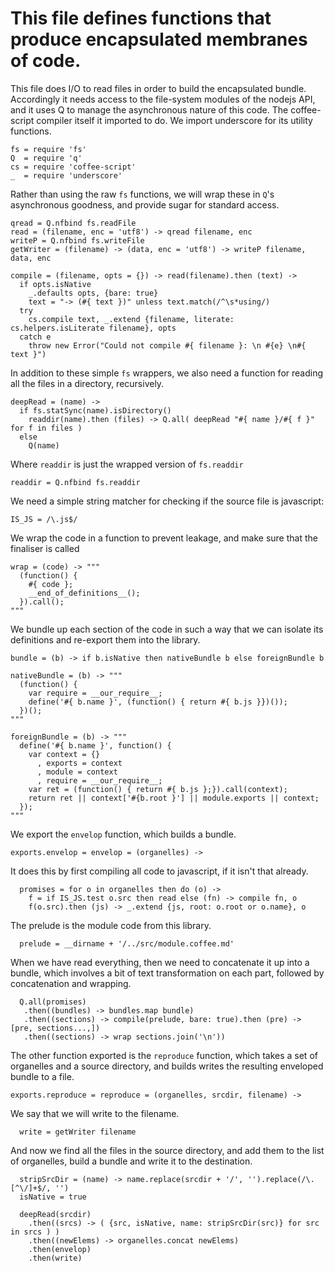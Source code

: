 This file defines functions that produce encapsulated membranes of code.
=========================================================================

This file does I/O to read files in order to build the encapsulated bundle.
Accordingly it needs access to the file-system modules of the nodejs API, and
it uses Q to manage the asynchronous nature of this code. The coffee-script compiler
itself it imported to do. We import underscore for its utility functions.

    fs = require 'fs'
    Q  = require 'q'
    cs = require 'coffee-script'
    _  = require 'underscore'

Rather than using the raw `fs` functions, we will wrap these in `Q`'s asynchronous
goodness, and provide sugar for standard access.

    qread = Q.nfbind fs.readFile
    read = (filename, enc = 'utf8') -> qread filename, enc
    writeP = Q.nfbind fs.writeFile
    getWriter = (filename) -> (data, enc = 'utf8') -> writeP filename, data, enc

    compile = (filename, opts = {}) -> read(filename).then (text) ->
      if opts.isNative
        _.defaults opts, {bare: true}
        text = "-> (#{ text })" unless text.match(/^\s*using/)
      try
        cs.compile text, _.extend {filename, literate: cs.helpers.isLiterate filename}, opts
      catch e
        throw new Error("Could not compile #{ filename }: \n #{e} \n#{ text }")


In addition to these simple `fs` wrappers, we also need a function for reading
all the files in a directory, recursively.

    deepRead = (name) ->
      if fs.statSync(name).isDirectory()
        readdir(name).then (files) -> Q.all( deepRead "#{ name }/#{ f }" for f in files )
      else
        Q(name)

Where `readdir` is just the wrapped version of `fs.readdir`

    readdir = Q.nfbind fs.readdir

We need a simple string matcher for checking if the source file is javascript:

    IS_JS = /\.js$/

We wrap the code in a function to prevent leakage, and make sure that the finaliser
is called

    wrap = (code) -> """
      (function() {
        #{ code };
        __end_of_definitions__();
      }).call();
    """

We bundle up each section of the code in such a way that we can isolate its
definitions and re-export them into the library.

    bundle = (b) -> if b.isNative then nativeBundle b else foreignBundle b
    
    nativeBundle = (b) -> """
      (function() {
        var require = __our_require__;
        define('#{ b.name }', (function() { return #{ b.js }})());
      })();
    """

    foreignBundle = (b) -> """
      define('#{ b.name }', function() {
        var context = {}
          , exports = context
          , module = context
          , require = __our_require__;
        var ret = (function() { return #{ b.js };}).call(context);
        return ret || context['#{b.root }'] || module.exports || context;
      });
    """

We export the `envelop` function, which builds a bundle.

    exports.envelop = envelop = (organelles) ->

It does this by first compiling all code to javascript, if it isn't that already.

      promises = for o in organelles then do (o) ->
        f = if IS_JS.test o.src then read else (fn) -> compile fn, o
        f(o.src).then (js) -> _.extend {js, root: o.root or o.name}, o

The prelude is the module code from this library.

      prelude = __dirname + '/../src/module.coffee.md'

When we have read everything, then we need to concatenate it up into a bundle, which involves
a bit of text transformation on each part, followed by concatenation and wrapping.

      Q.all(promises)
       .then((bundles) -> bundles.map bundle)
       .then((sections) -> compile(prelude, bare: true).then (pre) -> [pre, sections...,])
       .then((sections) -> wrap sections.join('\n'))
       

The other function exported is the `reproduce` function, which takes a set of
organelles and a source directory, and builds writes the resulting enveloped bundle
to a file.

    exports.reproduce = reproduce = (organelles, srcdir, filename) ->

We say that we will write to the filename.

      write = getWriter filename

And now we find all the files in the source directory, and add them to the
list of organelles, build a bundle and write it to the destination.

      stripSrcDir = (name) -> name.replace(srcdir + '/', '').replace(/\.[^\/]+$/, '')
      isNative = true

      deepRead(srcdir)
        .then((srcs) -> ( {src, isNative, name: stripSrcDir(src)} for src in srcs ) )
        .then((newElems) -> organelles.concat newElems)
        .then(envelop)
        .then(write)







